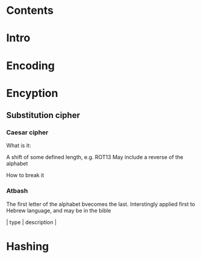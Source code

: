# Contents

# Intro

# Encoding

# Encyption

## Substitution cipher

### Caesar cipher 

What is it: 

A shift of some defined length, e.g. ROT13
May include a reverse of the alphabet 

How to break it

### Atbash

The first letter of the alphabet bvecomes the last. Interstingly applied first to Hebrew language, and may be in the bible


| type | description | 


# Hashing



